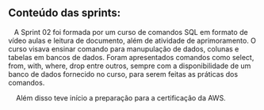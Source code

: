 ## Conteúdo das sprints: 
&nbsp;&nbsp;&nbsp;A Sprint 02 foi formada por um curso de comandos SQL em formato de vídeo aulas e leitura de documento, além de  atividade de aprimoramento. O curso visava ensinar comando para manupulação de dados, colunas e tabelas em bancos de dados. Foram apresentados comandos como select, from, with, where, drop entre outros, sempre com a disponibilidade de um banco de dados fornecido no curso, para serem feitas as práticas dos comandos. <p>
&nbsp;&nbsp;&nbsp; Além disso teve início a preparação para a certificação da AWS. 